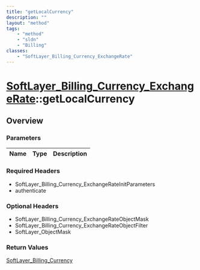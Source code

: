 ```yaml
---
title: "getLocalCurrency"
description: ""
layout: "method"
tags:
    - "method"
    - "sldn"
    - "Billing"
classes:
    - "SoftLayer_Billing_Currency_ExchangeRate"
---
```

# [SoftLayer_Billing_Currency_ExchangeRate](/reference/services/SoftLayer_Billing_Currency_ExchangeRate)::getLocalCurrency




## Overview 


### Parameters 
|Name | Type | Description |
| --- | --- | --- |


### Required Headers
* SoftLayer_Billing_Currency_ExchangeRateInitParameters
* authenticate

### Optional Headers
* SoftLayer_Billing_Currency_ExchangeRateObjectMask
* SoftLayer_Billing_Currency_ExchangeRateObjectFilter
* SoftLayer_ObjectMask

### Return Values
<a href='/reference/datatypes/SoftLayer_Billing_Currency'>SoftLayer_Billing_Currency </a>


